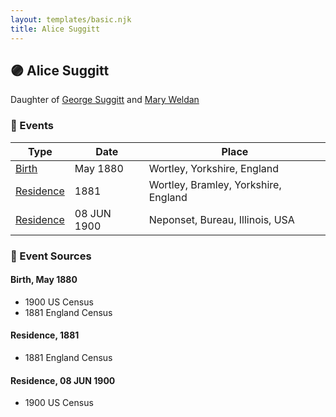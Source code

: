 ```yaml
---
layout: templates/basic.njk
title: Alice Suggitt
---
```

## 🟣 Alice Suggitt

Daughter of [George Suggitt](/people/4/48171276) and [Mary Weldan](/people/1/18538354)

### 📆 Events

Type | Date | Place
------ | ------ | ------
[Birth](#event-0cbeff96-2501-4ef6-aa0d-120d37524656) | May 1880 | Wortley, Yorkshire, England
[Residence](#event-c6998981-1c97-49fa-89f8-8a4c1dc2382d) | 1881 | Wortley, Bramley, Yorkshire, England
[Residence](#event-e7f00910-de7b-4c8b-8007-5bee99fd9f82) | 08 JUN 1900 | Neponset, Bureau, Illinois, USA

### 📰 Event Sources

#### <a id="event-0cbeff96-2501-4ef6-aa0d-120d37524656"></a> Birth, May 1880
* 1900 US Census
* 1881 England Census

#### <a id="event-c6998981-1c97-49fa-89f8-8a4c1dc2382d"></a> Residence, 1881
* 1881 England Census

#### <a id="event-e7f00910-de7b-4c8b-8007-5bee99fd9f82"></a> Residence, 08 JUN 1900
* 1900 US Census